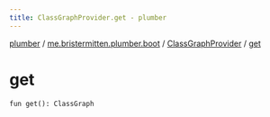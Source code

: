 ```yaml
---
title: ClassGraphProvider.get - plumber
---
```


[plumber](../../index.html) / [me.bristermitten.plumber.boot](../index.html) / [ClassGraphProvider](index.html) / [get](./get.html)

# get

`fun get(): ClassGraph`